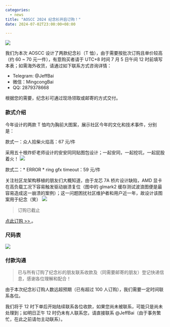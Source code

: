 ```yaml
---
categories:
  - news
title: "AOSCC 2024 纪念衫开启订购！"
date: 2024-07-02T23:00:00+08:00

---
```

![](/assets/news/T-shirt.png)

我们为本次 AOSCC 设计了两款纪念衫（T 恤），由于需要按批次订购且单价较高（约 60 ~ 70 元一件），有意购买者请于 UTC+8 时间 7 月 5 日午间 12 时前填写本表；如需海外收货，请通过如下联系方式咨询详情：

- Telegram: @JeffBai
- 微信：MingcongBai
- QQ: 2879378668

根据您的需要，纪念衫可通过现场领取或邮寄的方式交付。

### 款式介绍

今年设计的两款 T 恤均为胸前大图案，展示社区今年的文化和技术事件，分别是：

款式一：众人拾柴火焰高：67 元/件

采用五十根炸虾老师设计的安安同同贴图包设计；一起安同，一起挖坑，一起屁股着火！
![](/assets/news/安同开源社区-黑.png)

款式二：* ERROR * ring gfx timeout：59 元/件

关注社区龙架构移植的朋友们大概知道，由于龙芯 7A 桥片设计缺陷，AMD 显卡在高负载工况下容易触发驱动崩溃复位（图中的 glmark2 缓存测试波浪图便是最容易造成这一崩溃的案例）；这一问题困扰社区维护者和用户近一年，故设计该图案用于纪念（笑）
![](/assets/news/安同开源社区-藏青（宽25）-fix.png)

> 订购已截止

[点此订购 >> ](https://f.wps.cn/g/otTFSPBi/)。

### 尺码表

![](/assets/news/T-shirt-size.jpg)

### 付款沟通
> 已与所有订购了纪念衫的朋友联系收款及（同需要邮寄的朋友）登记快递信息，感谢各位理解和配合！

由于本次纪念衫订购人数远超预期（已有超过 100 人订购），我们需要一定时间联系各位。

我们将于 12 时下单后开始陆续联系各位收款，如果您尚未被联系，可能只是尚未处理到；如明日正午 12 时仍未有人联系您，请直接联系 @JeffBai（由于事务繁忙，在此之前请勿主动联系）。
